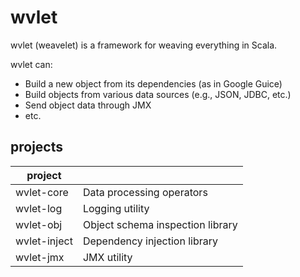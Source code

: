 # wvlet 
wvlet (weavelet) is a framework for weaving everything in Scala.

wvlet can:
 - Build a new object from its dependencies (as in Google Guice)
 - Build objects from various data sources (e.g., JSON, JDBC, etc.)
 - Send object data through JMX
 - etc.


## projects

| project      |                                         |
| -------------- | --------------------------------------- |
| wvlet-core     | Data processing operators               |
| wvlet-log      | Logging utility                          |
| wvlet-obj   |  Object schema inspection library   |
| wvlet-inject      | Dependency injection library     |
| wvlet-jmx   | JMX utility|

